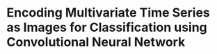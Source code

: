 # Encoding Multivariate Time Series as Images for Classification using Convolutional Neural Network
